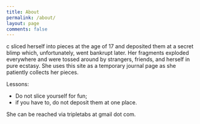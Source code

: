 ```yaml
---
title: About
permalink: /about/
layout: page
comments: false
---
```


c sliced herself into pieces at the age of 17 and deposited them at a secret blimp which, unfortunately, went bankrupt later. Her fragments exploded everywhere and were tossed around by strangers, friends, and herself in pure ecstasy. She uses this site as a temporary journal page as she patiently collects her pieces.

Lessons:  
- Do not slice yourself for fun;
- if you have to, do not deposit them at one place.

She can be reached via tripletabs at gmail dot com.
